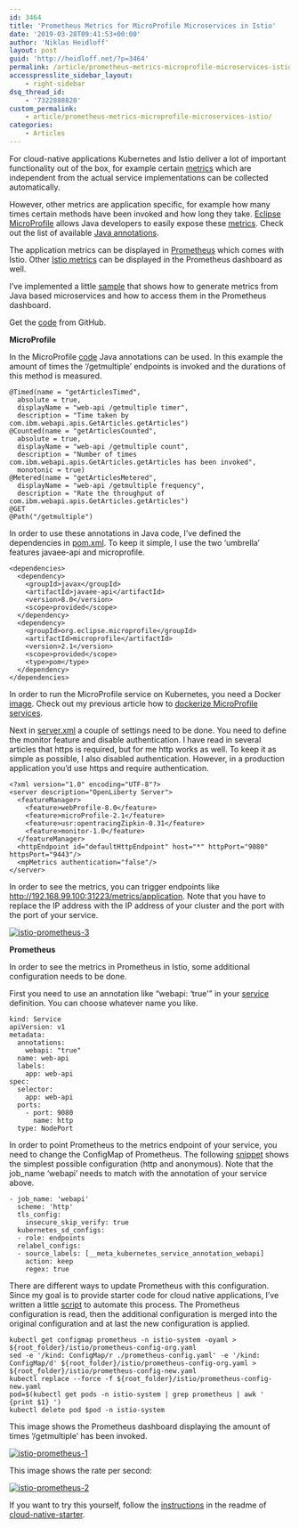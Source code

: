 ```yaml
---
id: 3464
title: 'Prometheus Metrics for MicroProfile Microservices in Istio'
date: '2019-03-28T09:41:53+00:00'
author: 'Niklas Heidloff'
layout: post
guid: 'http://heidloff.net/?p=3464'
permalink: /article/prometheus-metrics-microprofile-microservices-istio/
accesspresslite_sidebar_layout:
    - right-sidebar
dsq_thread_id:
    - '7322888820'
custom_permalink:
    - article/prometheus-metrics-microprofile-microservices-istio/
categories:
    - Articles
---
```


For cloud-native applications Kubernetes and Istio deliver a lot of important functionality out of the box, for example certain [metrics](https://istio.io/docs/tasks/telemetry/metrics/tcp-metrics/) which are independent from the actual service implementations can be collected automatically.

However, other metrics are application specific, for example how many times certain methods have been invoked and how long they take. [Eclipse MicroProfile](https://microprofile.io/) allows Java developers to easily expose these [metrics](https://microprofile.io/project/eclipse/microprofile-metrics/spec/src/main/asciidoc/metrics_spec.adoc). Check out the list of available [Java annotations](https://microprofile.io/project/eclipse/microprofile-metrics/spec/src/main/asciidoc/app-programming-model.adoc).

The application metrics can be displayed in [Prometheus](https://prometheus.io/) which comes with Istio. Other [Istio metrics](https://istio.io/docs/reference/config/policy-and-telemetry/adapters/prometheus/) can be displayed in the Prometheus dashboard as well.

I’ve implemented a little [sample](https://github.com/nheidloff/cloud-native-starter) that shows how to generate metrics from Java based microservices and how to access them in the Prometheus dashboard.

Get the [code](https://github.com/nheidloff/cloud-native-starter) from GitHub.

**MicroProfile**

In the MicroProfile [code](https://github.com/nheidloff/cloud-native-starter/blob/master/web-api-java-jee/src/main/java/com/ibm/webapi/apis/GetArticles.java) Java annotations can be used. In this example the amount of times the ‘/getmultiple’ endpoints is invoked and the durations of this method is measured.

```
@Timed(name = "getArticlesTimed",
  absolute = true,
  displayName = "web-api /getmultiple timer",
  description = "Time taken by com.ibm.webapi.apis.GetArticles.getArticles")
@Counted(name = "getArticlesCounted",
  absolute = true,
  displayName = "web-api /getmultiple count",
  description = "Number of times com.ibm.webapi.apis.GetArticles.getArticles has been invoked",
  monotonic = true)
@Metered(name = "getArticlesMetered",
  displayName = "web-api /getmultiple frequency",
  description = "Rate the throughput of com.ibm.webapi.apis.GetArticles.getArticles")
@GET
@Path("/getmultiple")
```

In order to use these annotations in Java code, I’ve defined the dependencies in [pom.xml](https://github.com/nheidloff/cloud-native-starter/blob/master/web-api-java-jee/pom.xml). To keep it simple, I use the two ‘umbrella’ features javaee-api and microprofile.

```
<dependencies>
  <dependency>
    <groupId>javax</groupId>
    <artifactId>javaee-api</artifactId>
    <version>8.0</version>
    <scope>provided</scope>
  </dependency>
  <dependency>
    <groupId>org.eclipse.microprofile</groupId>
    <artifactId>microprofile</artifactId>
    <version>2.1</version>
    <scope>provided</scope>
    <type>pom</type>
  </dependency>
</dependencies>
```

In order to run the MicroProfile service on Kubernetes, you need a Docker [image](https://github.com/nheidloff/cloud-native-starter/blob/master/web-api-java-jee/Dockerfile). Check out my previous article how to [dockerize MicroProfile services](http://heidloff.net/article/dockerizing-container-java-microprofile).

Next in [server.xml](https://github.com/nheidloff/cloud-native-starter/blob/master/web-api-java-jee/liberty/server.xml) a couple of settings need to be done. You need to define the monitor feature and disable authentication. I have read in several articles that https is required, but for me http works as well. To keep it as simple as possible, I also disabled authentication. However, in a production application you’d use https and require authentication.

```
<?xml version="1.0" encoding="UTF-8"?>
<server description="OpenLiberty Server">
  <featureManager>
    <feature>webProfile-8.0</feature>
    <feature>microProfile-2.1</feature>
    <feature>usr:opentracingZipkin-0.31</feature>    
    <feature>monitor-1.0</feature> 
  </featureManager>
  <httpEndpoint id="defaultHttpEndpoint" host="*" httpPort="9080" httpsPort="9443"/>
  <mpMetrics authentication="false"/>    
</server>
```

In order to see the metrics, you can trigger endpoints like http://192.168.99.100:31223/metrics/application. Note that you have to replace the IP address with the IP address of your cluster and the port with the port of your service.

[![istio-prometheus-3](http://heidloff.net/wp-content/uploads/2019/03/istio-prometheus-3.png)](http://heidloff.net/wp-content/uploads/2019/03/istio-prometheus-3.png)

**Prometheus**

In order to see the metrics in Prometheus in Istio, some additional configuration needs to be done.

First you need to use an annotation like “webapi: ‘true'” in your [service](https://github.com/nheidloff/cloud-native-starter/blob/master/web-api-java-jee/deployment/kubernetes-service.yaml) definition. You can choose whatever name you like.

```
kind: Service
apiVersion: v1
metadata:
  annotations:
    webapi: "true"
  name: web-api
  labels:
    app: web-api
spec:
  selector:
    app: web-api
  ports:
    - port: 9080
      name: http
  type: NodePort
```

In order to point Prometheus to the metrics endpoint of your service, you need to change the ConfigMap of Prometheus. The following [snippet](https://github.com/nheidloff/cloud-native-starter/blob/master/istio/prometheus-config.yaml) shows the simplest possible configuration (http and anonymous). Note that the job\_name ‘webapi’ needs to match with the annotation of your service above.

```
- job_name: 'webapi'
  scheme: 'http'
  tls_config:
    insecure_skip_verify: true
  kubernetes_sd_configs:
  - role: endpoints
  relabel_configs:
  - source_labels: [__meta_kubernetes_service_annotation_webapi]
    action: keep
    regex: true
```

There are different ways to update Prometheus with this configuration. Since my goal is to provide starter code for cloud native applications, I’ve written a little [script](https://github.com/nheidloff/cloud-native-starter/blob/master/scripts/configure-prometheus.sh) to automate this process. The Prometheus configuration is read, then the additional configuration is merged into the original configuration and at last the new configuration is applied.

```
kubectl get configmap prometheus -n istio-system -oyaml > ${root_folder}/istio/prometheus-config-org.yaml
sed -e '/kind: ConfigMap/r ./prometheus-config.yaml' -e '/kind: ConfigMap/d' ${root_folder}/istio/prometheus-config-org.yaml > ${root_folder}/istio/prometheus-config-new.yaml
kubectl replace --force -f ${root_folder}/istio/prometheus-config-new.yaml
pod=$(kubectl get pods -n istio-system | grep prometheus | awk ' {print $1} ')
kubectl delete pod $pod -n istio-system
```

This image shows the Prometheus dashboard displaying the amount of times ‘/getmultiple’ has been invoked.

[![istio-prometheus-1](http://heidloff.net/wp-content/uploads/2019/03/istio-prometheus-1.png)](http://heidloff.net/wp-content/uploads/2019/03/istio-prometheus-1.png)

This image shows the rate per second:

[![istio-prometheus-2](http://heidloff.net/wp-content/uploads/2019/03/istio-prometheus-2.png)](http://heidloff.net/wp-content/uploads/2019/03/istio-prometheus-2.png)

If you want to try this yourself, follow the [instructions](https://github.com/nheidloff/cloud-native-starter#demo---metrics) in the readme of [cloud-native-starter](https://github.com/nheidloff/cloud-native-starter).